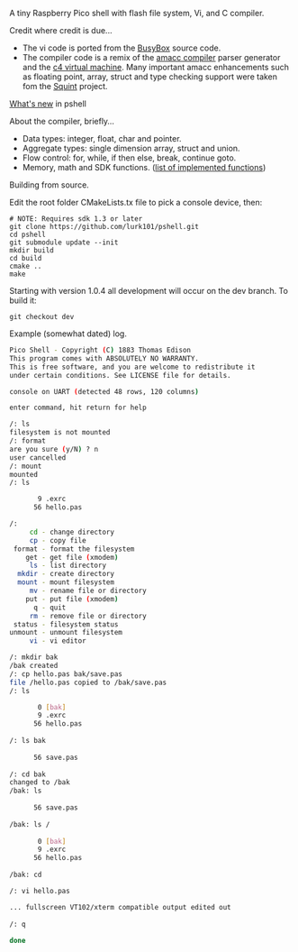 A tiny Raspberry Pico shell with flash file system, Vi, and C compiler.

[busybox]: https://www.busybox.net
[amacc compiler]: https://github.com/jserv/amacc.git
[c4 virtual machine]: https://github.com/rswier/c4.git
[Squint]: https://github.com/HPCguy/Squint.git
[list of implemented functions]: FUNCTIONS.md
[What's new]: WHATSNEW.md

Credit where credit is due...

- The vi code is ported from the [BusyBox] source code.
- The compiler code is a remix of the [amacc compiler] parser generator
and the [c4 virtual machine]. Many important amacc enhancements such as
floating point, array, struct and type checking support were taken fom
the [Squint] project.

[What's new] in pshell

About the compiler, briefly…

- Data types: integer, float, char and pointer.
- Aggregate types: single dimension array, struct and union.
- Flow control: for, while, if then else, break, continue goto.
- Memory, math and SDK functions. ([list of implemented functions])

Building from source.

Edit the root folder CMakeLists.tx file to pick a console device, then:

```
# NOTE: Requires sdk 1.3 or later
git clone https://github.com/lurk101/pshell.git
cd pshell
git submodule update --init
mkdir build
cd build
cmake ..
make
```
Starting with version 1.0.4 all development will occur on the dev branch. To build it:
```
git checkout dev
```

Example (somewhat dated) log.

```sh
Pico Shell - Copyright (C) 1883 Thomas Edison
This program comes with ABSOLUTELY NO WARRANTY.
This is free software, and you are welcome to redistribute it
under certain conditions. See LICENSE file for details.

console on UART (detected 48 rows, 120 columns)

enter command, hit return for help

/: ls
filesystem is not mounted
/: format
are you sure (y/N) ? n
user cancelled
/: mount 
mounted
/: ls

       9 .exrc
      56 hello.pas

/:             
     cd - change directory
     cp - copy file
 format - format the filesystem
    get - get file (xmodem)
     ls - list directory
  mkdir - create directory
  mount - mount filesystem
     mv - rename file or directory
    put - put file (xmodem)
      q - quit
     rm - remove file or directory
 status - filesystem status
unmount - unmount filesystem
     vi - vi editor

/: mkdir bak
/bak created
/: cp hello.pas bak/save.pas
file /hello.pas copied to /bak/save.pas
/: ls

       0 [bak]
       9 .exrc
      56 hello.pas
                                                                                                                        
/: ls bak                                                                                                               
                                                                                                                        
      56 save.pas                                                                                                       
                                                                                                                        
/: cd bak                                                                                                               
changed to /bak                                                                                                         
/bak: ls                                                                                                                
                                                                                                                        
      56 save.pas                                                                                                       
                                                                                                                        
/bak: ls /                                                                                                              
                                                                                                                        
       0 [bak]                                                                                                          
       9 .exrc                                                                                                          
      56 hello.pas                                                                                                      
                                                                                                                        
/bak: cd                                                                                                                

/: vi hello.pas

... fullscreen VT102/xterm compatible output edited out
                                                                                                                        
/: q                                                                                                                    
                                                                                                                        
done                                                                                                                    
```

